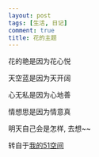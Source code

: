 ```yaml
---
layout: post
tags: [生活, 日记]
comment: true
title: 花的主题
---
```


花的艳是因为花心悦

天空蓝是因为天开阔

心无私是因为心地善

情想思是因为情意真

明天自己会是怎样, 去想~~


转自于[我的51空间](http://home.51.com/cailiwei712/diary/item/10000961.html)

